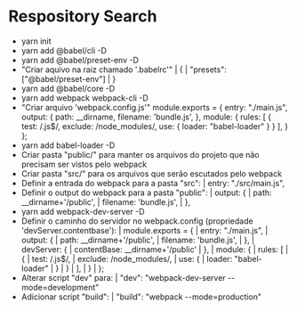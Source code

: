 # Respository Search

* yarn init
* yarn add @babel/cli -D
* yarn add @babel/preset-env -D
* "Criar aquivo na raiz chamado '.babelrc'"
    |   {
    |       "presets": ["@babel/preset-env"]
    |   }
* yarn add @babel/core -D
* yarn add webpack webpack-cli -D
* "Criar arquivo 'webpack.config.js'"
    module.exports = {
        entry: "./main.js",
        output: {
            path: __dirname,
            filename: 'bundle.js',
        },
        module: {
            rules: [
                {
                    test: /\.js$/,
                    exclude: /node_modules/,
                    use: {
                        loader: "babel-loader"
                    }
                }
            ],
        }
    };
* yarn add babel-loader -D
* Criar pasta "public/" para manter os arquivos do projeto que não precisam ser vistos pelo webpack
* Criar pasta "src/" para os arquivos que serão escutados pelo webpack
* Definir a entrada do webpack para a pasta "src":
    | entry: "./src/main.js",
* Definir o output do webpack para a pasta "public":
    | output: {
    |    path: __dirname+'/public',
    |    filename: 'bundle.js',
    | },
* yarn add webpack-dev-server -D
* Definir o caminho do servidor no webpack.config (propriedade 'devServer.contentbase'):
    | module.exports = {
    |    entry: "./main.js",
    |    output: {
    |        path: __dirname+'/public',
    |        filename: 'bundle.js',
    |    },
    |    devServer: {
    |        contentBase: __dirname+'/public'
    |    },
    |    module: {
    |        rules: [
    |            {
    |                test: /\.js$/,
    |                exclude: /node_modules/,
    |                use: {
    |                    loader: "babel-loader"
    |                }
    |            }
    |        ],
    |    }
    | };
* Alterar script "dev" para:
    | "dev": "webpack-dev-server --mode=development"
* Adicionar script "build":
    | "build": "webpack --mode=production"